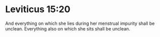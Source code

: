 # Leviticus 15:20

And everything on which she lies during her menstrual impurity shall be unclean. Everything also on which she sits shall be unclean.
